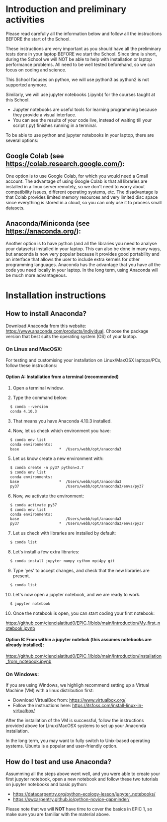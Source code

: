 # Introduction and preliminary activities

Please read carefully all the information below and follow all the instructions BEFORE the start of the School.

These instructions are very important as you should have all the preliminary tests done in your laptop BEFORE we start the School. Since time is short, during the School we will NOT be able to help with installation or laptop performance problems. All need to be well tested beforehand, so we can focus on coding and science.

This School focuses on python, we will use python3 as python2 is not supported anymore.

Similarly, we will use jupyter notebooks (.ipynb) for the courses taught at this School.

- Jupyter notebooks are useful tools for learning programming because they provide a visual interface.
- You can see the results of your code live, instead of waiting till your script (.py) finishes running in a terminal.

To be able to use python and jupyter notebooks in your laptop, there are several options:

## Google Colab (see https://colab.research.google.com/):
One option is to use Google Colab, for which you would need a Gmail account. The advantage of using Google Colab is that all libraries are installed in a linux server remotely, so we don't need to worry about compatibility issues, different operating systems, etc. The disadvantage is that Colab provides limited memory resources and very limited disc space since everything is stored in a cloud, so you can only use it to process small datasets.

## Anaconda/Miniconda (see https://anaconda.org/):
Another option is to have python (and all the libraries you need to analyse your datasets) installed in your laptop. This can also be done in many ways, but anaconda is now very popular because it provides good portability and an interface that allows the user to include extra kernels for other programming languages. Anaconda has the advantage that you have all the code you need locally in your laptop. In the long term, using Anaconda will be much more advantageous.

# Installation instructions

## How to install Anaconda?
Download Anaconda from this website: https://www.anaconda.com/products/individual. Choose the package version that best suits the operating system (OS) of your laptop.

### On Linux and MacOSX:
For testing and customising your installation on Linux/MaxOSX laptops/PCs, follow these instructions:

#### Option A: Installation from a terminal (recommended)

1. Open a terminal window.<br>

2. Type the command below:<br>
~~~~html
  $ conda --version
  conda 4.10.3
~~~~

3. That means you have Anaconda 4.10.3 installed.<br>

4. Now, let us check which environment you have:<br>
~~~~html
  $ conda env list
  conda environments:
  base                  *  /Users/webb/opt/anaconda3
~~~~

5. Let us know create a new environment with:<br>
~~~~html
  $ conda create -n py37 python=3.7
  $ conda env list
  conda environments:
  base                  *  /Users/webb/opt/anaconda3
  py37                     /Users/webb/opt/anaconda3/envs/py37
~~~~

6. Now, we activate the environment:<br>
~~~~html
  $ conda activate py37
  $ conda env list
  conda environments:
  base                     /Users/webb/opt/anaconda3
  py37                  *  /Users/webb/opt/anaconda3/envs/py37
~~~~

7. Let us check with libraries are installed by default:<br>
~~~~html
  $ conda list
~~~~

8. Let's install a few extra libraries:<br>
~~~~html
  $ conda install jupyter numpy cython mpi4py git
~~~~

9. Type 'yes' to accept changes, and check that the new libraries are present.<br>
~~~~html
  $ conda list
~~~~

10. Let's now open a jupyter notebook, and we are ready to work.<br>
~~~~html
  $ jupyter notebook
~~~~

10. Once the notebook is open, you can start coding your first notebook:<br>

https://github.com/ciencialatitud0/EPIC_1/blob/main/Introduction/My_first_notebook.ipynb

#### Option B: From within a jupyter notebok (this assumes notebooks are already installed):<br>

https://github.com/ciencialatitud0/EPIC_1/blob/main/Introduction/Installation_from_notebook.ipynb


### On Windows:
If you are using Windows, we highligh recommend setting up a Virtual Machine (VM) with a linux distribution first:

- Download VirtualBox from: https://www.virtualbox.org/
- Follow the instructions here: https://itsfoss.com/install-linux-in-virtualbox/

After the installation of the VM is successful, follow the instructions provided above for Linux/MacOSX systems to set up your Anaconda installation.

In the long term, you may want to fully switch to Unix-based operating systems. Ubuntu is a popular and user-friendly option.


## How do I test and use Anaconda?
Assumming all the steps above went well, and you were able to create your first jupyter notebook, open a new notebook and follow these two tutorials on jupyter notebooks and basic python:

- https://datacarpentry.org/python-ecology-lesson/jupyter_notebooks/
- https://swcarpentry.github.io/python-novice-gapminder/

Please note that we will **NOT** have time to cover the basics in EPIC 1, so make sure you are familiar with the material above.

